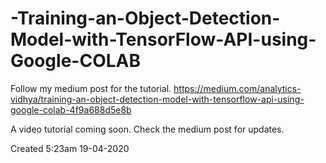 # -Training-an-Object-Detection-Model-with-TensorFlow-API-using-Google-COLAB
Follow my medium post for the tutorial. https://medium.com/analytics-vidhya/training-an-object-detection-model-with-tensorflow-api-using-google-colab-4f9a688d5e8b

A video tutorial coming soon. Check the medium post for updates.

Created 5:23am 19-04-2020
